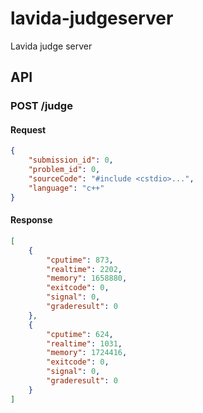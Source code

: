 # lavida-judgeserver

Lavida judge server

## API
### POST /judge
#### Request
```json
{
    "submission_id": 0,
    "problem_id": 0,
    "sourceCode": "#include <cstdio>...",
    "language": "c++"
}
```

#### Response
```json
[
    {
        "cputime": 873,
        "realtime": 2202,
        "memory": 1658880,
        "exitcode": 0,
        "signal": 0,
        "graderesult": 0
    },
    {
        "cputime": 624,
        "realtime": 1031,
        "memory": 1724416,
        "exitcode": 0,
        "signal": 0,
        "graderesult": 0
    }
]
```
